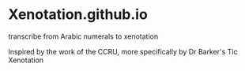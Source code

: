 # Xenotation.github.io

transcribe from Arabic numerals to xenotation

Inspired by the work of the CCRU, more specifically by Dr Barker's Tic Xenotation
